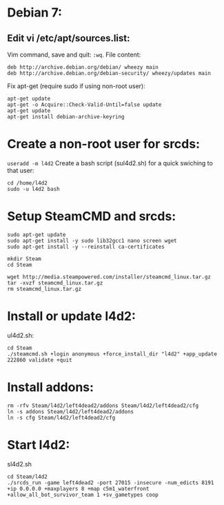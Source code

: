 # Debian 7:
## Edit vi /etc/apt/sources.list:
Vim command, save and quit: `:wq`. File content:
```
deb http://archive.debian.org/debian/ wheezy main
deb http://archive.debian.org/debian-security/ wheezy/updates main
```
Fix apt-get (require sudo if using non-root user):
```
apt-get update
apt-get -o Acquire::Check-Valid-Until=false update
apt-get update
apt-get install debian-archive-keyring
```

# Create a non-root user for srcds:
`useradd -m l4d2`
Create a bash script (sul4d2.sh) for a quick swiching to that user:
```
cd /home/l4d2
sudo -u l4d2 bash
```

# Setup SteamCMD and srcds:
```
sudo apt-get update
sudo apt-get install -y sudo lib32gcc1 nano screen wget
sudo apt-get install -y --reinstall ca-certificates

mkdir Steam
cd Steam

wget http://media.steampowered.com/installer/steamcmd_linux.tar.gz
tar -xvzf steamcmd_linux.tar.gz
rm steamcmd_linux.tar.gz
```

# Install or update l4d2:
ul4d2.sh:
```
cd Steam
./steamcmd.sh +login anonymous +force_install_dir "l4d2" +app_update 222860 validate +quit
```

# Install addons:
```
rm -rfv Steam/l4d2/left4dead2/addons Steam/l4d2/left4dead2/cfg
ln -s addons Steam/l4d2/left4dead2/addons
ln -s cfg Steam/l4d2/left4dead2/cfg
```

# Start l4d2:
sl4d2.sh
```
cd Steam/l4d2
./srcds_run -game left4dead2 -port 27015 -insecure -num_edicts 8191 +ip 0.0.0.0 +maxplayers 8 +map c5m1_waterfront +allow_all_bot_survivor_team 1 +sv_gametypes coop
```